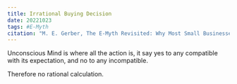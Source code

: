 ```yaml
---
title: Irrational Buying Decision
date: 20221023
tags: #E-Myth
citation: "M. E. Gerber, The E-Myth Revisited: Why Most Small Businesses Don’t Work and What to Do About It. Harper Collins, 2009."
---
```


Unconscious Mind is where all the action is, it say yes to any compatible with its expectation, and no to any incompatible.

Therefore no rational calculation. 